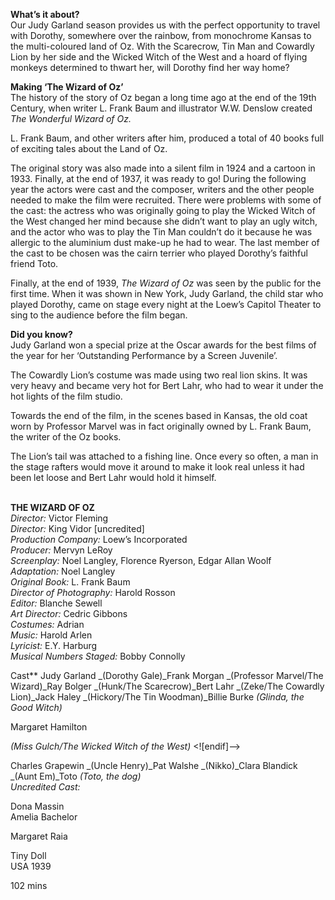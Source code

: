 

**What’s it about?**  
Our Judy Garland season provides us with the perfect opportunity to travel with Dorothy, somewhere over the rainbow, from monochrome Kansas to the multi-coloured land of Oz. With the Scarecrow, Tin Man and Cowardly Lion by her side and the Wicked Witch of the West and a hoard of flying monkeys determined to thwart her, will Dorothy find her way home?


**Making ‘The Wizard of Oz’**  
The history of the story of Oz began a long time ago at the end of the 19th Century, when writer L. Frank Baum and illustrator W.W. Denslow created _The Wonderful Wizard of Oz._

L. Frank Baum, and other writers after him, produced a total of 40 books full of exciting tales about the Land of Oz.

The original story was also made into a silent film in 1924 and a cartoon in 1933. Finally, at the end of 1937, it was ready to go! During the following year the actors were cast and the composer, writers and the other people needed to make the film were recruited. There were problems with some of the cast: the actress who was originally going to play the Wicked Witch of the West changed her mind because she didn’t want to play an ugly witch, and the actor who was to play the Tin Man couldn’t do it because he was allergic to the aluminium dust make-up he had to wear. The last member of the cast to be chosen was the cairn terrier who played Dorothy’s faithful friend Toto.

Finally, at the end of 1939, _The Wizard of Oz_ was seen by the public for the first time. When it was shown in New York, Judy Garland, the child star who played Dorothy, came on stage every night at the Loew’s Capitol Theater to sing to the audience before the film began.

**Did you know?**  
Judy Garland won a special prize at the Oscar awards for the best films of the year for her ‘Outstanding Performance by a Screen Juvenile’.

The Cowardly Lion’s costume was made using two real lion skins. It was very heavy and became very hot for Bert Lahr, who had to wear it under the hot lights of the film studio.

Towards the end of the film, in the scenes based in Kansas, the old coat worn by Professor Marvel was in fact originally owned by L. Frank Baum, the writer of the Oz books.

The Lion’s tail was attached to a fishing line. Once every so often, a man in the stage rafters would move it around to make it look real unless it had been let loose and Bert Lahr would hold it himself.
<br><br>

**THE WIZARD OF OZ**  
_Director:_ Victor Fleming  
_Director:_ King Vidor [uncredited]  
_Production Company:_ Loew’s Incorporated  
_Producer:_ Mervyn LeRoy  
_Screenplay:_ Noel Langley, Florence Ryerson, Edgar Allan Woolf  
_Adaptation:_ Noel Langley  
_Original Book:_ L. Frank Baum  
_Director of Photography:_ Harold Rosson  
_Editor:_ Blanche Sewell  
_Art Director:_ Cedric Gibbons  
_Costumes:_ Adrian  
_Music:_ Harold Arlen  
_Lyricist:_ E.Y. Harburg  
_Musical Numbers Staged:_ Bobby Connolly

Cast**
Judy Garland _(Dorothy Gale)_Frank Morgan _(Professor Marvel/The Wizard)_Ray Bolger _(Hunk/The Scarecrow)_Bert Lahr _(Zeke/The Cowardly Lion)_Jack Haley _(Hickory/The Tin Woodman)_Billie Burke _(Glinda, the Good Witch)_

Margaret Hamilton

_(Miss Gulch/The Wicked Witch of the West)_
<![endif]-->

Charles Grapewin _(Uncle Henry)_Pat Walshe _(Nikko)_Clara Blandick _(Aunt Em)_Toto _(Toto, the dog)  
Uncredited Cast:_

Dona Massin  
Amelia Bachelor

Margaret Raia

Tiny Doll  
USA 1939

102 mins
<!--stackedit_data:
eyJoaXN0b3J5IjpbNTEyMTkzNTI1XX0=
-->